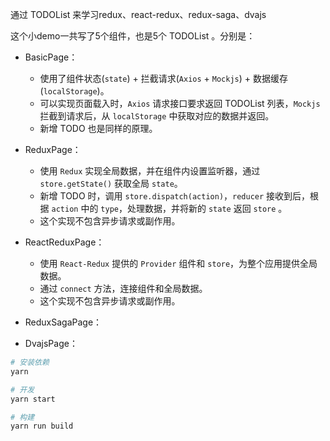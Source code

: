 通过 TODOList 来学习redux、react-redux、redux-saga、dvajs

这个小demo一共写了5个组件，也是5个 TODOList 。分别是：

* BasicPage：
  * 使用了组件状态(`state`) + 拦截请求(`Axios` + `Mockjs`) + 数据缓存(`localStorage`)。
  * 可以实现页面载入时，`Axios` 请求接口要求返回 TODOList 列表，`Mockjs` 拦截到请求后，从 `localStorage` 中获取对应的数据并返回。
  * 新增 TODO 也是同样的原理。
* ReduxPage：
  * 使用 `Redux` 实现全局数据，并在组件内设置监听器，通过 `store.getState()` 获取全局 `state`。
  * 新增 TODO 时，调用 `store.dispatch(action)`，`reducer` 接收到后，根据 `action` 中的 `type`，处理数据，并将新的 `state` 返回 `store` 。
  * 这个实现不包含异步请求或副作用。
* ReactReduxPage：
  * 使用 `React-Redux` 提供的 `Provider` 组件和 `store`，为整个应用提供全局数据。
  * 通过 `connect` 方法，连接组件和全局数据。
  * 这个实现不包含异步请求或副作用。
* ReduxSagaPage：

* DvajsPage：


``` bash
# 安装依赖
yarn

# 开发
yarn start

# 构建
yarn run build
```
